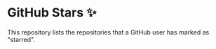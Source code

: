 # GitHub Stars ✨

This repository lists the repositories that a GitHub user has marked as "starred".
